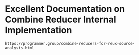# Excellent Documentation on Combine Reducer Internal Implementation
    https://programmer.group/combine-reducers-for-reux-source-analysis.html
